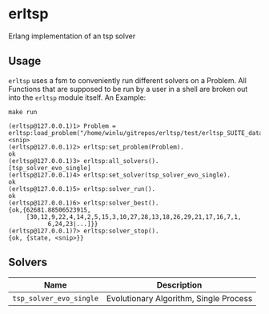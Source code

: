 # erltsp

Erlang implementation of an tsp solver

## Usage

`erltsp` uses a fsm to conveniently run different solvers on a Problem.
All Functions that are supposed to be run by a user in a shell are broken out into the `erltsp` module itself.
An Example:

`make run`
```
(erltsp@127.0.0.1)1> Problem = erltsp:load_problem("/home/winlu/gitrepos/erltsp/test/erltsp_SUITE_data/n30_ts225.4.tspp").
<snip>
(erltsp@127.0.0.1)2> erltsp:set_problem(Problem).
ok
(erltsp@127.0.0.1)3> erltsp:all_solvers().
[tsp_solver_evo_single]
(erltsp@127.0.0.1)4> erltsp:set_solver(tsp_solver_evo_single).
ok
(erltsp@127.0.0.1)5> erltsp:solver_run().
ok
(erltsp@127.0.0.1)6> erltsp:solver_best().
{ok,{62681.88506523915,
     [30,12,9,22,4,14,2,5,15,3,10,27,28,13,18,26,29,21,17,16,7,1,
           6,24,23|...]}}
(erltsp@127.0.0.1)7> erltsp:solver_stop().
{ok, {state, <snip>}}
```

## Solvers
Name                     | Description
-------------------------|-------------------------------------------
`tsp_solver_evo_single`  | Evolutionary Algorithm, Single Process
